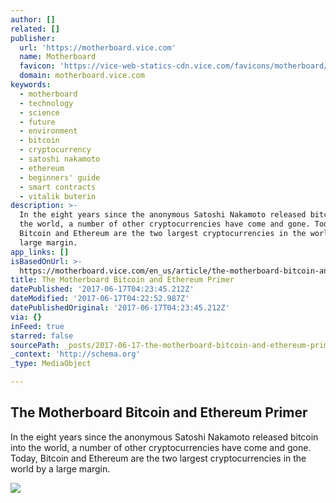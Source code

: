 ```yaml
---
author: []
related: []
publisher:
  url: 'https://motherboard.vice.com'
  name: Motherboard
  favicon: 'https://vice-web-statics-cdn.vice.com/favicons/motherboard/favicon.ico'
  domain: motherboard.vice.com
keywords:
  - motherboard
  - technology
  - science
  - future
  - environment
  - bitcoin
  - cryptocurrency
  - satoshi nakamoto
  - ethereum
  - beginners' guide
  - smart contracts
  - vitalik buterin
description: >-
  In the eight years since the anonymous Satoshi Nakamoto released bitcoin into
  the world, a number of other cryptocurrencies have come and gone. Today,
  Bitcoin and Ethereum are the two largest cryptocurrencies in the world by a
  large margin.
app_links: []
isBasedOnUrl: >-
  https://motherboard.vice.com/en_us/article/the-motherboard-bitcoin-and-ethereum-primer
title: The Motherboard Bitcoin and Ethereum Primer
datePublished: '2017-06-17T04:23:45.212Z'
dateModified: '2017-06-17T04:22:52.987Z'
datePublishedOriginal: '2017-06-17T04:23:45.212Z'
via: {}
inFeed: true
starred: false
sourcePath: _posts/2017-06-17-the-motherboard-bitcoin-and-ethereum-primer.md
_context: 'http://schema.org'
_type: MediaObject

---
```

<article style=""><h1>The Motherboard Bitcoin and Ethereum Primer</h1><p>In the eight years since the anonymous Satoshi Nakamoto released bitcoin into the world, a number of other cryptocurrencies have come and gone. Today, Bitcoin and Ethereum are the two largest cryptocurrencies in the world by a large margin.</p><img src="https://video-images.vice.com/articles/59431309df10a05676b8f847/lede/1497612065665-shutterstock_653153323.jpeg?crop=1xw:0.8364312267657993xh;center,center&amp;resize=1200:*" /></article>